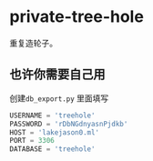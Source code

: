 # private-tree-hole
重复造轮子。

## 也许你需要自己用
创建```db_export.py```
里面填写
```py
USERNAME = 'treehole'
PASSWORD = 'rDbNGdnyasnPjdkb'
HOST = 'lakejason0.ml'
PORT = 3306
DATABASE = 'treehole'
```